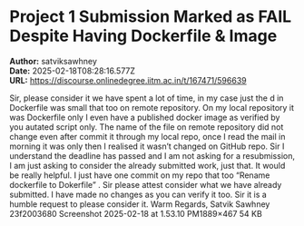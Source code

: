 # Project 1 Submission Marked as FAIL Despite Having Dockerfile & Image

**Author:** satviksawhney  
**Date:** 2025-02-18T08:28:16.577Z  
**URL:** https://discourse.onlinedegree.iitm.ac.in/t/167471/596639

Sir, please consider it we have spent a lot of time, in my case just the d in Dockerfile was small that too on remote repository. On my local repository it was Dockerfile only I even have a published docker image as verified by you autated script only. The name of the file on remote repository did not change even after commit it through my local repo, once I read the mail in morning it was only then I realised it wasn’t changed on GitHub repo.
Sir I understand the deadline has passed and I am not asking for a resubmission, I am just asking to consider the already submitted work, just that. It would be really helpful. I just have one commit on my repo that too “Rename dockerfile to Dokerfile” . Sir please attest consider what we have already submitted. I have made no changes as you can verify it too.
Sir it is a humble request to please consider it.
Warm Regards,
Satvik Sawhney
23f2003680
Screenshot 2025-02-18 at 1.53.10 PM1889×467 54 KB
